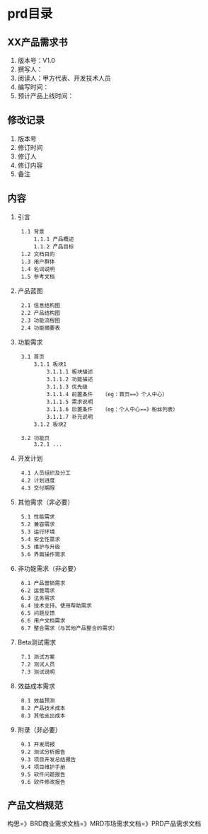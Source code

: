 # prd目录

## XX产品需求书
1. 版本号：V1.0
2. 撰写人：
3. 阅读人：甲方代表、开发技术人员
4. 编写时间：
5. 预计产品上线时间：

## 修改记录
1. 版本号
2. 修订时间
3. 修订人
4. 修订内容
5. 备注

## 内容
1. 引言

		1.1 背景
			1.1.1 产品概述
			1.1.2 产品目标
		1.2 文档目的
		1.3 用户群体
		1.4 名词说明
		1.5 参考文档

2. 产品蓝图

		2.1 信息结构图
		2.2 产品结构图
		2.3 功能流程图
		2.4 功能摘要表

3. 功能需求

		3.1 首页
			3.1.1 板块1
				3.1.1.1 板块描述
				3.1.1.2 功能描述
				3.1.1.3 优先级
				3.1.1.4 前置条件   （eg：首页==》个人中心）
				3.1.1.5 需求说明
				3.1.1.6 后置条件   （eg：个人中心==》粉丝列表）
				3.1.1.7 补充说明
			3.1.2 板块2

		3.2 功能页
			3.2.1 ...

4. 开发计划

		4.1 人员组织及分工
		4.2 计划进度
		4.3 交付期限

5. 其他需求（非必要）

		5.1 性能需求
		5.2 兼容需求
		5.3 运行环境
		5.4 安全性需求
		5.5 维护与升级
		5.6 界面操作需求

6. 非功能需求（非必要）

		6.1 产品营销需求
		6.2 运营需求
		6.3 法务需求
		6.4 技术支持、使用帮助需求
		6.5 问题反馈
		6.6 用户文档需求
		6.7 整合需求（与其他产品整合的需求）

7. Beta测试需求

		7.1 测试方案
		7.2 测试人员
		7.3 测试说明

8. 效益成本需求

		8.1 效益预测
		8.2 产品技术成本
		8.3 其他支出成本

9. 附录（非必要）

		9.1 开发周报
		9.2 测试分析报告
		9.3 项目开发总结报告
		9.4 项目维护手册
		9.5 软件问题报告
		9.6 软件修改报告


## 产品文档规范

构思=》BRD商业需求文档=》MRD市场需求文档=》PRD产品需求文档